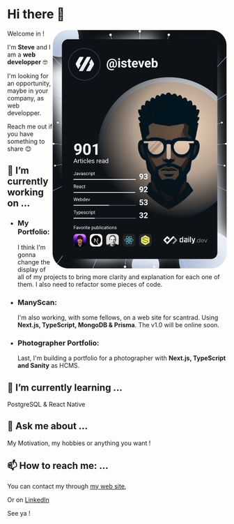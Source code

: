# Hi there 👋
  <a href="https://app.daily.dev/isteveb"><img align="right" src="https://github.com/isteveb/isteveb/blob/main/devcard.svg" width="400" alt="Steve's Dev Card"/></a>
Welcome in !

I'm **Steve** and I am a **web developper** 🤓

I'm looking for an opportunity, maybe in your company, as web developper.

Reach me out if you have something to share 😊

## 🔭 I’m currently working on ...

  - ### My Portfolio:

    I think I'm gonna change the display of all of my projects to bring more clarity and explanation for each one of them. I also need to refactor some pieces of code.
    
  - ### ManyScan:

    I'm also working, with some fellows, on a web site for scantrad. Using **Next.js, TypeScript, MongoDB & Prisma**. The v1.0 will be online soon.

  - ### Photographer Portfolio:

     Last, I'm building a portfolio for a photographer with **Next.js, TypeScript and Sanity** as HCMS.

## 🌱 I’m currently learning ...

  PostgreSQL & React Native

## 💬 Ask me about ...

My Motivation, my hobbies or anything you want !

## 📫 How to reach me: ...

You can contact my through [my web site](https://stevebasse.fr "stevebasse.fr"),

Or on [LinkedIn](https://www.linkedin.com/in/steve-basse/ "LinkedIn Steve Basse")

See ya !


